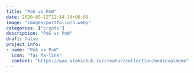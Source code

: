 ```yaml
---
title: "PoS vs PoW"
date: 2020-05-12T12:14:34+06:00
image: "images/portfolio/5.webp"
categories: ["crypto"]
description: "PoS vs PoW"
draft: false
project_info:
- name: "PoS vs PoW"
  icon: "fas fa-link"
  content: "https://wax.atomichub.io/creator/collection/medievalmeme"
---
```

